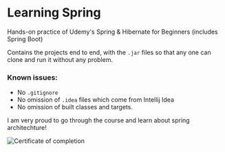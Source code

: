 # Learning Spring
Hands-on practice of Udemy's Spring &amp; Hibernate for Beginners (includes Spring Boot)

Contains the projects end to end, with the `.jar` files so that any one can clone and run it without any problem.

### Known issues:

- No `.gitignore`
- No omission of `.idea` files which come from Intellij Idea
- No omission of built classes and targets.

I am very proud to go through the course and learn about spring architechture!

![Certificate of completion](https://udemy-certificate.s3.amazonaws.com/image/UC-3a398f1d-15a9-48d3-8fef-c8d28924b4f1.jpg?v=1601147523000)
